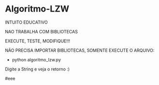 # Algoritmo-LZW

INTUITO EDUCATIVO

NAO TRABALHA COM BIBLIOTECAS

EXECUTE, TESTE, MODIFIQUE!!!


NÃO PRECISA IMPORTAR BIBLIOTECAS, SOMENTE EXECUTE O ARQUIVO:

- python algoritmo_lzw.py


Digite a String e veja o retorno :)

#eee
